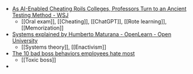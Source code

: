 - [As AI-Enabled Cheating Roils Colleges, Professors Turn to an Ancient Testing Method - WSJ](https://www.wsj.com/articles/ai-colleges-cheating-oral-exams-286e0091)
	- [[Oral exam]], [[Cheating]], [[ChatGPT]], [[Rote learning]], [[Memorization]]
- [Systems explained by Humberto Maturana - OpenLearn - Open University](https://www.open.edu/openlearn/money-management/management/leadership-and-management/managing/systems-explained-humberto-maturana)
	- [[Systems theory]], [[Enactivism]]
- [The 10 bad boss behaviors employees hate most](https://www.cnbc.com/2019/03/07/the-10-bad-boss-behaviors-employees-hate-most.html?taid=647b8dbf137e400001d553c3)
	- [[Toxic boss]]
-
